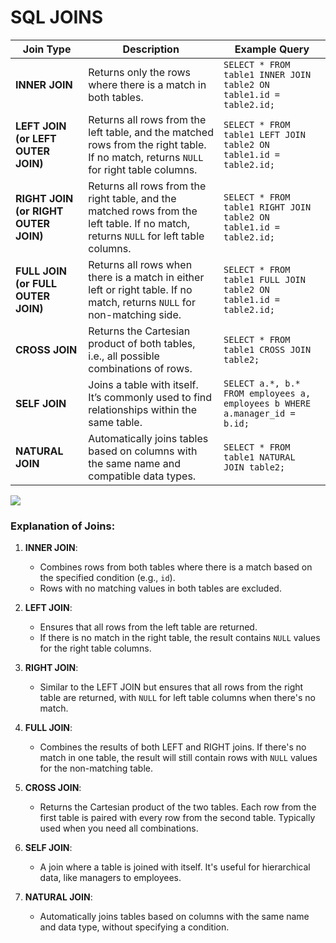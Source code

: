 # SQL JOINS

| **Join Type**                        | **Description**                                                                                                                       | **Example Query**                                                          |
| ------------------------------------ | ------------------------------------------------------------------------------------------------------------------------------------- | -------------------------------------------------------------------------- |
| **INNER JOIN**                       | Returns only the rows where there is a match in both tables.                                                                          | `SELECT * FROM table1 INNER JOIN table2 ON table1.id = table2.id;`         |
| **LEFT JOIN (or LEFT OUTER JOIN)**   | Returns all rows from the left table, and the matched rows from the right table. If no match, returns `NULL` for right table columns. | `SELECT * FROM table1 LEFT JOIN table2 ON table1.id = table2.id;`          |
| **RIGHT JOIN (or RIGHT OUTER JOIN)** | Returns all rows from the right table, and the matched rows from the left table. If no match, returns `NULL` for left table columns.  | `SELECT * FROM table1 RIGHT JOIN table2 ON table1.id = table2.id;`         |
| **FULL JOIN (or FULL OUTER JOIN)**   | Returns all rows when there is a match in either left or right table. If no match, returns `NULL` for non-matching side.              | `SELECT * FROM table1 FULL JOIN table2 ON table1.id = table2.id;`          |
| **CROSS JOIN**                       | Returns the Cartesian product of both tables, i.e., all possible combinations of rows.                                                | `SELECT * FROM table1 CROSS JOIN table2;`                                  |
| **SELF JOIN**                        | Joins a table with itself. It’s commonly used to find relationships within the same table.                                            | `SELECT a.*, b.* FROM employees a, employees b WHERE a.manager_id = b.id;` |
| **NATURAL JOIN**                     | Automatically joins tables based on columns with the same name and compatible data types.                                             | `SELECT * FROM table1 NATURAL JOIN table2;`                                |

![](https://soloconlinux.org.es/content/images/2022/12/join-000.png)

### Explanation of Joins:

1. **INNER JOIN**:

    - Combines rows from both tables where there is a match based on the specified condition (e.g., `id`).
    - Rows with no matching values in both tables are excluded.

2. **LEFT JOIN**:

    - Ensures that all rows from the left table are returned.
    - If there is no match in the right table, the result contains `NULL` values for the right table columns.

3. **RIGHT JOIN**:

    - Similar to the LEFT JOIN but ensures that all rows from the right table are returned, with `NULL` for left table columns when there's no match.

4. **FULL JOIN**:

    - Combines the results of both LEFT and RIGHT joins. If there's no match in one table, the result will still contain rows with `NULL` values for the non-matching table.

5. **CROSS JOIN**:

    - Returns the Cartesian product of the two tables. Each row from the first table is paired with every row from the second table. Typically used when you need all combinations.

6. **SELF JOIN**:

    - A join where a table is joined with itself. It's useful for hierarchical data, like managers to employees.

7. **NATURAL JOIN**:
    - Automatically joins tables based on columns with the same name and data type, without specifying a condition.
